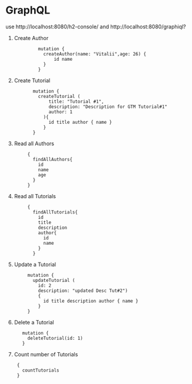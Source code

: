 # GraphQL

use     http://localhost:8080/h2-console/ 
and
        http://localhost:8080/graphiql?

1. Create Author

                mutation {
                  createAuthor(name: "Vitalii",age: 26) {
                      id name
                  }
                }


2. Create Tutorial

              mutation {
                createTutorial (
                    title: "Tutorial #1",
                    description: "Description for GTM Tutorial#1"
                    author: 1
                  ){
                    id title author { name }
                  }
              }
3. Read all Authors

            {
              findAllAuthors{
                id
                name
                age
              }
            }

4. Read all Tutorials

            {
              findAllTutorials{
                id
                title
                description
                author{
                  id
                  name
                }
              }
              
5. Update a Tutorial

            mutation {
              updateTutorial (
                id: 2
                description: "updated Desc Tut#2")
                {
                  id title description author { name }
                }
            }

6. Delete a Tutorial

          mutation {
            deleteTutorial(id: 1)
          }
          
7. Count number of Tutorials   

        {
          countTutorials
        }
